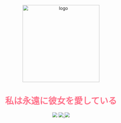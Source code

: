 <p align="center">
  <a href="https://github.com/NidhoggDJoking" target="_blank">
    <img width="250" src="https://nidhoggdjoking.gitee.io/evolution/static/png/inori-removebg-preview.png" alt="logo"/>
  </a>
</p>


<h1 align="center" color="#ff738b" style="color:#ff738b">私は永遠に彼女を愛している</h1>

<p align="center">
  <a>
    <img src="https://img.shields.io/badge/VSCode-My--development--tool-informational?logo=visual-studio-code&style=flat-square">
  </a>
  <a href="https://www.npmjs.com/" target="_blank">
    <img src="https://img.shields.io/badge/NPM-rely--on-red?logo=npm&style=flat-square"/>
  </a>
  <a href="https://nodejs.org" target="_blank">
    <img src="https://img.shields.io/badge/NodeJs-development--environment-brightgreen?logo=nginx&style=flat-squar"/>
  </a>
</p>




